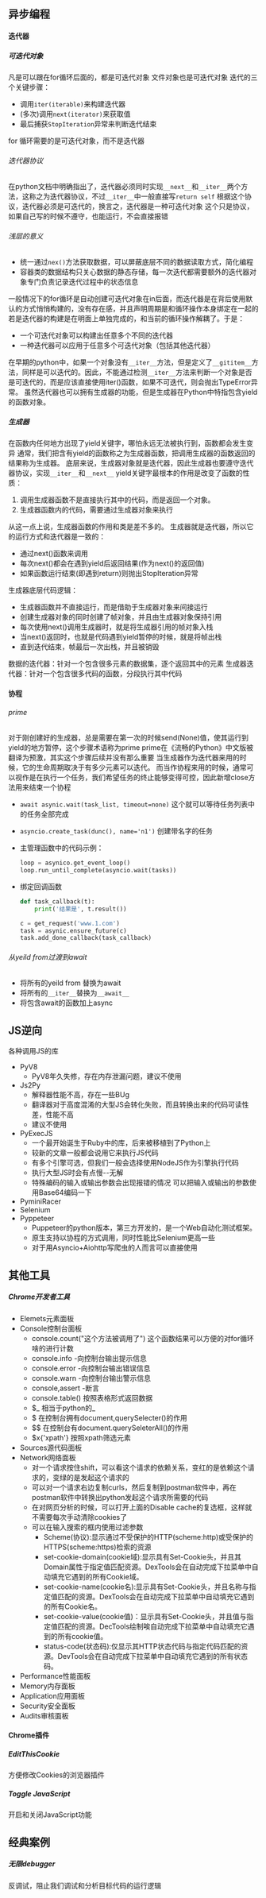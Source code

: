 ## 异步编程

#### 迭代器

##### 可迭代对象

凡是可以跟在for循环后面的，都是可迭代对象
文件对象也是可迭代对象
迭代的三个关键步骤：

- 调用`iter(iterable)`来构建迭代器
- (多次)调用`next(iterator)`来获取值
- 最后捕获`StopIteration`异常来判断迭代结束

for 循环需要的是可迭代对象，而不是迭代器
###### 迭代器协议

在python文档中明确指出了，迭代器必须同时实现`__next__`和`__iter__`两个方法，这称之为迭代器协议，不过`__iter__`中一般直接写`return self`
根据这个协议，迭代器必须是可迭代的，换言之，迭代器是一种可迭代对象
这个只是协议，如果自己写的时候不遵守，也能运行，不会直接报错

###### 浅层的意义

- 统一通过`nex()`方法获取数据，可以屏蔽底层不同的数据读取方式，简化编程
- 容器类的数据结构只关心数据的静态存储，每一次迭代都需要额外的迭代器对象专门负责记录迭代过程中的状态信息

一般情况下的for循环是自动创建可迭代对象在in后面，而迭代器是在背后使用默认的方式悄悄构建的，没有存在感，并且声明周期是和循环操作本身绑定在一起的
若是迭代器的构建是在明面上单独完成的，和当前的循环操作解耦了。于是：

- 一个可迭代对象可以构建出任意多个不同的迭代器
- 一种迭代器可以应用于任意多个可迭代对象（包括其他迭代器）

在早期的python中，如果一个对象没有`__iter__`方法，但是定义了`__gititem__`方法，同样是可以迭代的。因此，不能通过检测`__iter__`方法来判断一个对象是否是可迭代的，而是应该直接使用iter()函数，如果不可迭代，则会抛出TypeError异常。
虽然迭代器也可以拥有生成器的功能，但是生成器在Python中特指包含yield的函数对象。

##### 生成器

在函数内任何地方出现了yield关键字，哪怕永远无法被执行到，函数都会发生变异
通常，我们把含有yield的函数称之为生成器函数，把调用生成器的函数返回的结果称为生成器。
底层来说，生成器对象就是迭代器，因此生成器也要遵守迭代器协议，实现`__iter__`和`__next__`
yield关键字最根本的作用是改变了函数的性质：

1. 调用生成器函数不是直接执行其中的代码，而是返回一个对象。
2. 生成器函数内的代码，需要通过生成器对象来执行

从这一点上说，生成器函数的作用和类是差不多的。
生成器就是迭代器，所以它的运行方式和迭代器是一致的：

- 通过next()函数来调用
- 每次next()都会在遇到yield后返回结果(作为next()的返回值)
- 如果函数运行结束(即遇到return)则抛出StopIteration异常

生成器底层代码逻辑：

- 生成器函数并不直接运行，而是借助于生成器对象来间接运行
- 创建生成器对象的同时创建了帧对象，并且由生成器对象保持引用
- 每次使用next()调用生成器时，就是将生成器引用的帧对象入栈
- 当next()返回时，也就是代码遇到yield暂停的时候，就是将帧出栈
- 直到迭代结束，帧最后一次出栈，并且被销毁

数据的迭代器：针对一个包含很多元素的数据集，逐个返回其中的元素
生成器迭代器：针对一个包含很多代码的函数，分段执行其中代码

#### 协程

###### prime

对于刚创建好的生成器，总是需要在第一次的时候send(None)值，使其运行到yield的地方暂停，这个步骤术语称为prime
prime在《流畅的Python》中文版被翻译为预激，其实这个步骤后续并没有那么重要
当生成器作为迭代器来用的时候，它的生命周期取决于有多少元素可以迭代。
而当作协程来用的时候，通常可以视作是在执行一个任务，我们希望任务的终止能够变得可控，因此新增close方法用来结束一个协程

- `await asynic.wait(task_list, timeout=none)` 这个就可以等待任务列表中的任务全部完成

- `asyncio.create_task(dunc(), name='n1')` 创建带名字的任务

- 主管理函数中的代码示例：
  ```python
  loop = asynico.get_event_loop()
  loop.run_until_complete(asyncio.wait(tasks))
  ```

- 绑定回调函数
  ```python
  def task_callback(t):
      print('结果是', t.result())
  
  c = get_request('www.1.com')
  task = asynic.ensure_future(c)
  task.add_done_callback(task_callback)
  ```


###### 从yeild from过渡到await

- 将所有的yeild from 替换为await
- 将所有的`__iter__`替换为`__await__`
- 将包含await的函数加上async

## JS逆向

各种调用JS的库

- PyV8
  - PyV8年久失修，存在内存泄漏问题，建议不使用
- Js2Py
  - 解释器性能不高，存在一些BUg
  - 翻译器对于高度混淆的大型JS会转化失败，而且转换出来的代码可读性差，性能不高
  - 建议不使用
- PyExecJS
  - 一个最开始诞生于Ruby中的库，后来被移植到了Python上
  - 较新的文章一般都会说用它来执行JS代码
  - 有多个引擎可选，但我们一般会选择使用NodeJS作为引擎执行代码
  - 执行大型JS时会有点慢--无解
  - 特殊编码的输入或输出参数会出现报错的情况
    可以把输入或输出的参数使用Base64编码一下
- PyminiRacer
- Selenium
- Pyppeteer
  - Puppeteer的python版本，第三方开发的，是一个Web自动化测试框架。
  - 原生支持以协程的方式调用，同时性能比Selenium更高一些
  - 对于用Asyncio+Aiohttp写爬虫的人而言可以直接使用

## 其他工具

##### Chrome开发者工具

- Elemets元素面板
- Console控制台面板
  - console.count("这个方法被调用了")  这个函数结果可以方便的对for循环啥的进行计数
  - console.info -向控制台输出提示信息
  - console.error -向控制台输出错误信息
  - console.warn -向控制台输出警示信息
  - console,assert -断言
  - console.table() 按照表格形式返回数据
  - $_ 相当于python的_
  - $ 在控制台拥有document,querySelecter()的作用
  - $$ 在控制台有document.querySeleterAll()的作用
  - $x{'xpath'} 按照xpath筛选元素
- Sources源代码面板
- Network网络面板
  - 对一个请求按住shift，可以看这个请求的依赖关系，变红的是依赖这个请求的，变绿的是发起这个请求的
  - 可以对一个请求右边复制curls，然后复制到postman软件中，再在postman软件中转换出python发起这个请求所需要的代码
  - 在对网页分析的时候，可以打开上面的Disable cache的复选框，这样就不需要每次手动清除cookies了
  - 可以在输入搜索的框内使用过滤参数
    - Scheme(协议):显示通过不受保护的HTTP(scheme:http)或受保护的HTTPS(scheme:https)检索的资源
    - set-cookie-domain(cookie域):显示具有Set-Cookie头，并且其Domain属性于指定值匹配资源。DexTools会在自动完成下拉菜单中自动填充它遇到的所有Cookie域。
    - set-cookie-name(cookie名):显示具有Set-Cookie头，并且名称与指定值匹配的资源。DexTools会在自动完成下拉菜单中自动填充它遇到的所有Cookie名。
    - set-cookie-value(cookie值)：显示具有Set-Cookie头，并且值与指定值匹配的资源。DecTools绘制唉自动完成下拉菜单中自动填充它遇到的所有cookie值。
    - status-code(状态码):仅显示其HTTP状态代码与指定代码匹配的资源。DevTools会在自动完成下拉菜单中自动填充它遇到的所有状态码。
- Performance性能面板
- Memory内存面板
- Application应用面板
- Security安全面板
- Audits审核面板

#### Chrome插件

##### EditThisCookie

方便修改Cookies的浏览器插件

##### Toggle JavaScript

开启和关闭JavaScript功能

## 经典案例

##### 无限debugger

反调试，阻止我们调试和分析目标代码的运行逻辑
